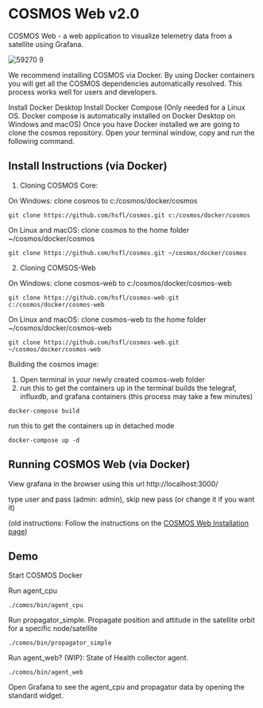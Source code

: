 # COSMOS Web v2.0

COSMOS Web - a web application to visualize telemetry data from a satellite using Grafana. 

![59270 9](https://user-images.githubusercontent.com/1541868/159378681-836b043d-a14a-44c6-a586-7de8fca09ad0.png)

We recommend installing COSMOS via Docker. By using Docker containers you will get all the COSMOS dependencies automatically resolved. This process works well for users and developers.

Install Docker Desktop
Install Docker Compose (Only needed for a Linux OS. Docker compose is automatically installed on Docker Desktop on Windows and macOS)
Once you have Docker installed we are going to clone the cosmos repository. Open your terminal window, copy and run the following command.

## Install Instructions (via Docker)

1. Cloning COSMOS Core: 

On Windows: clone cosmos to c:/cosmos/docker/cosmos
```shell
git clone https://github.com/hsfl/cosmos.git c:/cosmos/docker/cosmos
```

On Linux and macOS: clone cosmos to the home folder ~/cosmos/docker/cosmos
```shell
git clone https://github.com/hsfl/cosmos.git ~/cosmos/docker/cosmos
```
2. Cloning COMSOS-Web

On Windows: clone cosmos-web to c:/cosmos/docker/cosmos-web 
```shell
git clone https://github.com/hsfl/cosmos-web.git c:/cosmos/docker/cosmos-web
```

On Linux and macOS: clone cosmos-web to the home folder ~/cosmos/docker/cosmos-web
```shell
git clone https://github.com/hsfl/cosmos-web.git ~/cosmos/docker/cosmos-web
```

Building the cosmos image:

1. Open terminal in your newly created cosmos-web folder
2. run this to get the containers up in the terminal
builds the telegraf, influxdb, and grafana containers (this process may take a few minutes)
```
docker-compose build
```

run this to get the containers up in detached mode
```
docker-compose up -d
```

## Running COSMOS Web (via Docker)

View grafana in the browser using this url
http://localhost:3000/

type user and pass (admin: admin), skip new pass (or change it if you want it)

(old instructions: Follow the instructions on the [COSMOS Web Installation page](https://hsfl.github.io/cosmos-docs/pages/2-getting_started/install/cosmos-web.html))


## Demo 

Start COSMOS Docker

Run agent_cpu
```
./comos/bin/agent_cpu 
```


Run propagator_simple. Propagate position and attitude in the satellite orbit for a specific node/satellite
```
./comos/bin/propagator_simple
```

Run agent_web? (WIP): State of Health collector agent.
```
./comos/bin/agent_web
```

Open Grafana to see the agent_cpu and propagator data by opening the standard widget.

